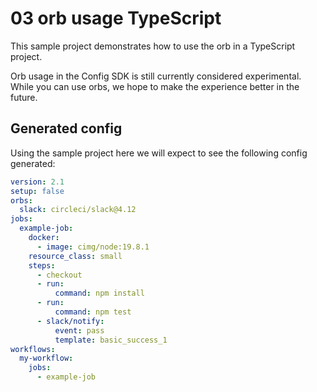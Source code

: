 # 03 orb usage TypeScript

This sample project demonstrates how to use the orb in a TypeScript project.

Orb usage in the Config SDK is still currently considered experimental. While you can use orbs, we hope to make the experience better in the future.

## Generated config

Using the sample project here we will expect to see the following config generated:

```yaml
version: 2.1
setup: false
orbs:
  slack: circleci/slack@4.12
jobs:
  example-job:
    docker:
      - image: cimg/node:19.8.1
    resource_class: small
    steps:
      - checkout
      - run:
          command: npm install
      - run:
          command: npm test
      - slack/notify:
          event: pass
          template: basic_success_1
workflows:
  my-workflow:
    jobs:
      - example-job

```